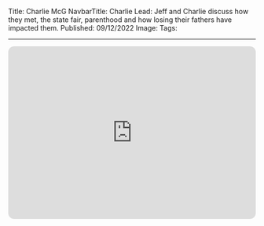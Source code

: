 Title: Charlie McG
NavbarTitle: Charlie
Lead: Jeff and Charlie discuss how they met, the state fair, parenthood and how losing their fathers have impacted them.
Published: 09/12/2022
Image:
Tags:

---
<iframe style="border-radius:12px" src="https://open.spotify.com/embed/episode/11aVlmxxbsTSmp7sCizcFX?utm_source=generator" width="100%" height="352" frameBorder="0" allowfullscreen="" allow="autoplay; clipboard-write; encrypted-media; fullscreen; picture-in-picture" loading="lazy"></iframe>
